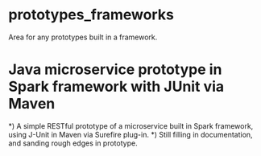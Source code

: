 # prototypes_frameworks
Area for any prototypes built in a framework.

# Java microservice prototype in Spark framework with JUnit via Maven
*) A simple RESTful prototype of a microservice built in Spark framework, using J-Unit in Maven via Surefire plug-in.
*)  Still filling in documentation, and sanding rough edges in prototype.   
